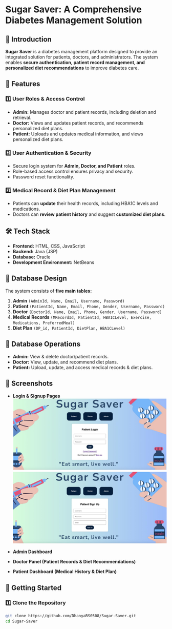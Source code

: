 # Sugar Saver: A Comprehensive Diabetes Management Solution  

## 📌 Introduction  
**Sugar Saver** is a diabetes management platform designed to provide an integrated solution for patients, doctors, and administrators. The system enables **secure authentication, patient record management, and personalized diet recommendations** to improve diabetes care.  

## 🎯 Features  
### **1️⃣ User Roles & Access Control**  
- **Admin:** Manages doctor and patient records, including deletion and retrieval.  
- **Doctor:** Views and updates patient records, and recommends personalized diet plans.  
- **Patient:** Uploads and updates medical information, and views personalized diet plans.  

### **2️⃣ User Authentication & Security**  
- Secure login system for **Admin, Doctor, and Patient** roles.  
- Role-based access control ensures privacy and security.  
- Password reset functionality.  

### **3️⃣ Medical Record & Diet Plan Management**  
- Patients can **update** their health records, including HBA1C levels and medications.  
- Doctors can **review patient history** and suggest **customized diet plans**.  

## 🛠️ Tech Stack  
- **Frontend:** HTML, CSS, JavaScript  
- **Backend:** Java (JSP)  
- **Database:** Oracle  
- **Development Environment:** NetBeans  

## 📂 Database Design  
The system consists of **five main tables:**  
1. **Admin** `(AdminId, Name, Email, Username, Password)`  
2. **Patient** `(PatientId, Name, Email, Phone, Gender, Username, Password)`  
3. **Doctor** `(DoctorId, Name, Email, Phone, Gender, Username, Password)`  
4. **Medical Records** `(MRecordId, PatientId, HBA1CLevel, Exercise, Medications, PreferredMeal)`  
5. **Diet Plan** `(DP_id, PatientId, DietPlan, HBA1CLevel)`  

## 🔄 Database Operations  
- **Admin:** View & delete doctor/patient records.  
- **Doctor:** View, update, and recommend diet plans.  
- **Patient:** Upload, update, and access medical records & diet plans.  

## 📸 Screenshots  
- **Login & Signup Pages**
![Login Page](images/Login.png)  
![Signup Page](images/Signup.png)   


- **Admin Dashboard**  
- **Doctor Panel (Patient Records & Diet Recommendations)**  
- **Patient Dashboard (Medical History & Diet Plan)**  

## 🚀 Getting Started  
### **1️⃣ Clone the Repository**  
```sh
git clone https://github.com/DhanyaRS0508/Sugar-Saver.git
cd Sugar-Saver
